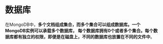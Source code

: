 数据库
======================================================================
在MongoDB中，**多个文档组成集合，而多个集合可以组成数据库。一个MongoDB实例可以承载多个数据库，
每个数据库拥有0个或者多个集合。每个数据库都有独立的权限，即便是在磁盘上，不同的数据库也放置在不同的文件中**。


